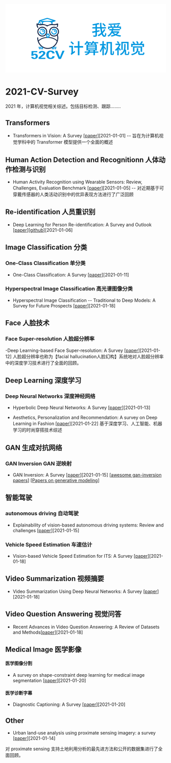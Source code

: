 <div align="center">
  <img src="image/52CV1.png" width="600"/>
</div>

# 2021-CV-Survey

2021 年，计算机视觉相关综述。包括目标检测、跟踪........

## Transformers

- Transformers in Vision: A Survey [[paper](https://arxiv.org/abs/2101.01169)][2021-01-01]
-- 旨在为计算机视觉学科中的 Transformer 模型提供一个全面的概述


## Human Action Detection and Recognitionn 人体动作检测与识别
- Human Activity Recognition using Wearable Sensors: Review, Challenges, Evaluation Benchmark [[paper](https://arxiv.org/abs/2101.01665)][2021-01-05]
-- 对近期基于可穿戴传感器的人类活动识别中的优异表现方法进行了广泛回顾

## Re-identification 人员重识别
- Deep Learning for Person Re-identification: A Survey and Outlook [[paper](https://arxiv.org/abs/2001.04193v2)][[github](github.com/mangye16/ReI)][2021-01-06]

## Image Classification 分类

### One-Class Classification 单分类

- One-Class Classification: A Survey  [[paper](https://arxiv.org/abs/2101.03064)][2021-01-11]

### Hyperspectral Image Classification  高光谱图像分类

- Hyperspectral Image Classification -- Traditional to Deep Models: A Survey for Future Prospects [[paper](https://arxiv.org/abs/2101.06116)][2021-01-18]

## Face 人脸技术

### Face Super-resolution 人脸超分辨率

-Deep Learning-based Face Super-resolution: A Survey  [[paper](https://arxiv.org/abs/2101.03749)][2021-01-12]
人脸超分辨率也称为【facial hallucination人脸幻构】系统地对人脸超分辨率中的深度学习技术进行了全面的回顾。

## Deep Learning 深度学习
### Deep Neural Networks 深度神经网络

- Hyperbolic Deep Neural Networks: A Survey [[paper](https://arxiv.org/abs/2101.04562)][2021-01-13]

- Aesthetics, Personalization and Recommendation: A survey on Deep Learning in Fashion [[paper](https://arxiv.org/abs/2101.08301)][2021-01-22] 基于深度学习、人工智能、机器学习的时尚穿搭技术综述

## GAN 生成对抗网络

### GAN Inversion GAN 逆映射
- GAN Inversion: A Survey [[paper](https://arxiv.org/abs/2101.05278)][2021-01-15] [[awesome gan-inversion papers](https://github.com/weihaox/awesome-image-translation/blob/master/awesome-gan-inversion.md)]
[[Papers on generative modeling](https://github.com/zhoubolei/awesome-generative-modeling)]

## 智能驾驶

### autonomous driving 自动驾驶
- Explainability of vision-based autonomous driving systems: Review and challenges [[paper](https://arxiv.org/abs/2101.05307)][2021-01-15]

### Vehicle Speed Estimation 车速估计
- Vision-based Vehicle Speed Estimation for ITS: A Survey [[paper](https://arxiv.org/abs/2101.06159)][2021-01-18]

## Video Summarization 视频摘要

- Video Summarization Using Deep Neural Networks: A Survey [[paper](https://arxiv.org/abs/2101.06072)][2021-01-18]

## Video Question Answering 视觉问答

- Recent Advances in Video Question Answering: A Review of Datasets and Methods[[paper](https://arxiv.org/abs/2101.05954)][2021-01-18]

## Medical Image 医学影像

#### 医学图像分割
- A survey on shape-constraint deep learning for medical image segmentation [[paper](https://arxiv.org/abs/2101.07721)][2021-01-20]

#### 医学诊断字幕

- Diagnostic Captioning: A Survey [[paper](https://arxiv.org/abs/2101.07299)][2021-01-20]




## Other

- Urban land-use analysis using proximate sensing imagery: a survey [[paper](https://arxiv.org/abs/2101.04827)][2021-01-14]

对 proximate sensing 支持土地利用分析的最先进方法和公开的数据集进行了全面回顾。






















